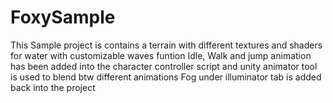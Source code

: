 # FoxySample
This Sample project is contains a terrain with different textures and shaders for water with customizable waves funtion 
Idle, Walk and jump animation has been added into the character controller script and unity animator tool is used to blend btw different animations 
Fog under illuminator tab is added back into the project 
